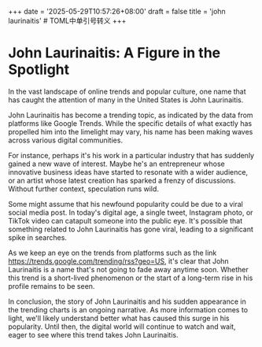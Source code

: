 +++
date = '2025-05-29T10:57:26+08:00'
draft = false
title = 'john laurinaitis' # TOML中单引号转义
+++

# John Laurinaitis: A Figure in the Spotlight

In the vast landscape of online trends and popular culture, one name that has caught the attention of many in the United States is John Laurinaitis.

John Laurinaitis has become a trending topic, as indicated by the data from platforms like Google Trends. While the specific details of what exactly has propelled him into the limelight may vary, his name has been making waves across various digital communities.

For instance, perhaps it's his work in a particular industry that has suddenly gained a new wave of interest. Maybe he's an entrepreneur whose innovative business ideas have started to resonate with a wider audience, or an artist whose latest creation has sparked a frenzy of discussions. Without further context, speculation runs wild.

Some might assume that his newfound popularity could be due to a viral social media post. In today's digital age, a single tweet, Instagram photo, or TikTok video can catapult someone into the public eye. It's possible that something related to John Laurinaitis has gone viral, leading to a significant spike in searches.

As we keep an eye on the trends from platforms such as the link https://trends.google.com/trending/rss?geo=US, it's clear that John Laurinaitis is a name that's not going to fade away anytime soon. Whether this trend is a short-lived phenomenon or the start of a long-term rise in his profile remains to be seen.

In conclusion, the story of John Laurinaitis and his sudden appearance in the trending charts is an ongoing narrative. As more information comes to light, we'll likely understand better what has caused this surge in his popularity. Until then, the digital world will continue to watch and wait, eager to see where this trend takes John Laurinaitis.
